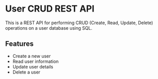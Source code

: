 # User CRUD REST API

This is a REST API for performing CRUD (Create, Read, Update, Delete) operations on a user database using SQL.

## Features

- Create a new user
- Read user information
- Update user details
- Delete a user
